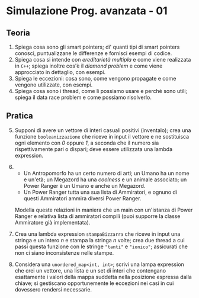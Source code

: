 # Simulazione Prog. avanzata - 01
## Teoria
1. Spiega cosa sono gli smart pointers; di' quanti tipi di smart pointers conosci, puntualizzane le differenze e fornisci esempi di codice.
2. Spiega cosa si intende con _ereditarietà multipla_ e come viene realizzata in `C++`; spiega inoltre cos'è il _diamond problem_ e come viene approcciato in dettaglio, con esempi.
3. Spiega le eccezioni: cosa sono, come vengono propagate e come vengono utilizzate, con esempi.
4. Spiega cosa sono i thread, come li possiamo usare e perché sono utili; spiega il data race problem e come possiamo risolverlo.
## Pratica
5. Supponi di avere un vettore di interi casuali positivi (inventalo); crea una funzione `booleanizzazione` che riceve in input il vettore e ne sostituisca ogni elemento con _0_ oppure _1_, a seconda che il numero sia rispettivamente pari o dispari; deve essere utilizzata una lambda expression.
6. * Un Antropomorfo ha un certo numero di arti; un Umano ha un nome e un'età; un Megazord ha una _coolness_ e un animale associato; un Power Ranger è un Umano e anche un Megazord.
   * Un Power Ranger tutta una sua lista di Ammiratori, e ognuno di questi Ammiratori ammira diversi Power Ranger.
  
    Modella queste relazioni in maniera che un main con un'istanza di Power Ranger e relativa lista di ammiratori compili (puoi supporre la classe Ammiratore già implementata).
7. Crea una lambda expression `stampaBizzarra` che riceve in input una stringa e un intero _n_ e stampa la stringa _n_ volte; crea due thread a cui passi questa funzione con le stringe `"tanti"` e `"ionico"`; assicurati che non ci siano inconsistenze nelle stampe.
8. Considera una `unordered_map<int, int>`; scrivi una lampa expression che crei un vettore, una lista e un set di interi che contengano esattamente i valori della mappa suddetta nella posizione espressa dalla chiave; si gestiscano opportunemente le eccezioni nei casi in cui dovessero rendersi necessarie.